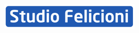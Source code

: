 # <p align="center"><a href="https://www.studiofelicioni.com/"><img src="https://github.com/studiofelicioni/.github/blob/master/profile/studio-felicioni.png" width="418" height="80" alt="Studio Felicioni"></a></p>
